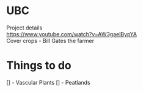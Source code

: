 # UBC
Project details
<br>
https://www.youtube.com/watch?v=AW3gaelBypYA
<br>
Cover crops - Bill Gates the farmer
<br>

# Things to do
[] - Vascular Plants
[] - Peatlands
